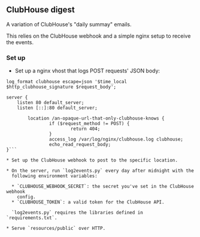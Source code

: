 ## ClubHouse digest

A variation of ClubHouse's "daily summay" emails.

This relies on the ClubHouse webhook and a simple nginx setup to receive the
events.

### Set up

* Set up a nginx vhost that logs POST requests' JSON body:

```nginx
log_format clubhouse escape=json '$time_local $http_clubhouse_signature $request_body';

server {
	listen 80 default_server;
	listen [::]:80 default_server;

        location /an-opaque-url-that-only-clubhouse-knows {
                if ($request_method != POST) {
                        return 404;
                }
                access_log /var/log/nginx/clubhouse.log clubhouse;
                echo_read_request_body;
}```

* Set up the ClubHouse webhook to post to the specific location.

* On the server, run `log2events.py` every day after midnight with the
  following environment variables:

  * `CLUBHOUSE_WEBHOOK_SECRET`: the secret you've set in the ClubHouse webhook
    config.
  * `CLUBHOUSE_TOKEN`: a valid token for the ClubHouse API.

  `log2events.py` requires the libraries defined in `requirements.txt`.

* Serve `resources/public` over HTTP.
